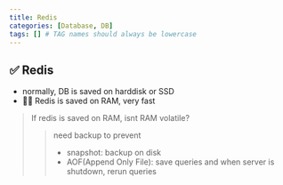 ```yaml
---
title: Redis
categories: [Database, DB]
tags: [] # TAG names should always be lowercase
---
```


## ✅ Redis

- normally, DB is saved on harddisk or SSD
- 👍🏻 Redis is saved on RAM, very fast

> If redis is saved on RAM, isnt RAM volatile?
>
> > need backup to prevent <br>
> >
> > - snapshot: backup on disk <br>
> > - AOF(Append Only File): save queries and when server is shutdown, rerun queries <br>
